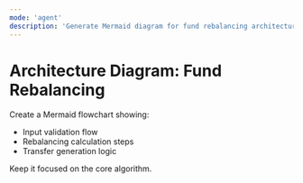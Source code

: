 ```yaml
---
mode: 'agent'
description: 'Generate Mermaid diagram for fund rebalancing architecture'
---
```


# Architecture Diagram: Fund Rebalancing

Create a Mermaid flowchart showing:
- Input validation flow
- Rebalancing calculation steps
- Transfer generation logic

Keep it focused on the core algorithm.
